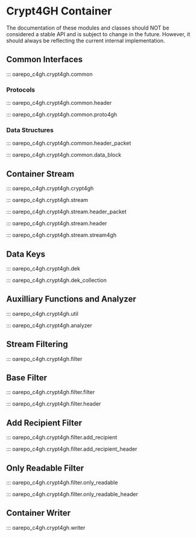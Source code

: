 Crypt4GH Container
==================

The documentation of these modules and classes should NOT be
considered a stable API and is subject to change in the
future. However, it should always be reflecting the current internal
implementation.

Common Interfaces
-----------------

::: oarepo_c4gh.crypt4gh.common

### Protocols

::: oarepo_c4gh.crypt4gh.common.header

::: oarepo_c4gh.crypt4gh.common.proto4gh

### Data Structures

::: oarepo_c4gh.crypt4gh.common.header_packet

::: oarepo_c4gh.crypt4gh.common.data_block

Container Stream
----------------

::: oarepo_c4gh.crypt4gh.crypt4gh

::: oarepo_c4gh.crypt4gh.stream

::: oarepo_c4gh.crypt4gh.stream.header_packet

::: oarepo_c4gh.crypt4gh.stream.header

::: oarepo_c4gh.crypt4gh.stream.stream4gh

Data Keys
---------

::: oarepo_c4gh.crypt4gh.dek

::: oarepo_c4gh.crypt4gh.dek_collection

Auxilliary Functions and Analyzer
---------------------------------

::: oarepo_c4gh.crypt4gh.util

::: oarepo_c4gh.crypt4gh.analyzer

Stream Filtering
----------------

::: oarepo_c4gh.crypt4gh.filter

Base Filter
-----------

::: oarepo_c4gh.crypt4gh.filter.filter

::: oarepo_c4gh.crypt4gh.filter.header

Add Recipient Filter
--------------------

::: oarepo_c4gh.crypt4gh.filter.add_recipient

::: oarepo_c4gh.crypt4gh.filter.add_recipient_header

Only Readable Filter
--------------------

::: oarepo_c4gh.crypt4gh.filter.only_readable

::: oarepo_c4gh.crypt4gh.filter.only_readable_header

Container Writer
----------------

::: oarepo_c4gh.crypt4gh.writer

